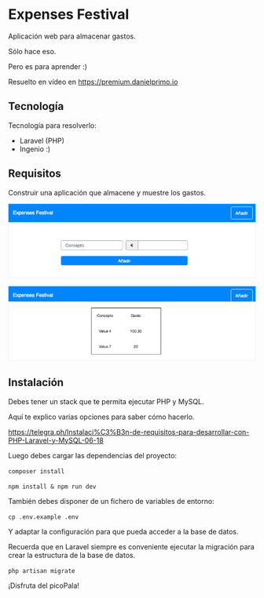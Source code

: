 # Expenses Festival

Aplicación web para almacenar gastos.

Sólo hace eso. 

Pero es para aprender :)

Resuelto en vídeo en https://premium.danielprimo.io

## Tecnología

Tecnología para resolverlo:
- Laravel (PHP)
- Ingenio :)

## Requisitos

Construir una aplicación que almacene y muestre los gastos.

![](docs/expenses-festival-1.png)

![](docs/expenses-festival-2.png)

## Instalación

Debes tener un stack que te permita ejecutar PHP y MySQL.

Aquí te explico varias opciones para saber cómo hacerlo.

https://telegra.ph/Instalaci%C3%B3n-de-requisitos-para-desarrollar-con-PHP-Laravel-y-MySQL-06-18

Luego debes cargar las dependencias del proyecto:

`composer install`

`npm install & npm run dev`

También debes disponer de un fichero de variables de entorno:

`cp .env.example .env`

Y adaptar la configuración para que pueda acceder a la base de datos.

Recuerda que en Laravel siempre es conveniente ejecutar la migración para crear la estructura de la base de datos.

`php artisan migrate`

¡Disfruta del picoPala!